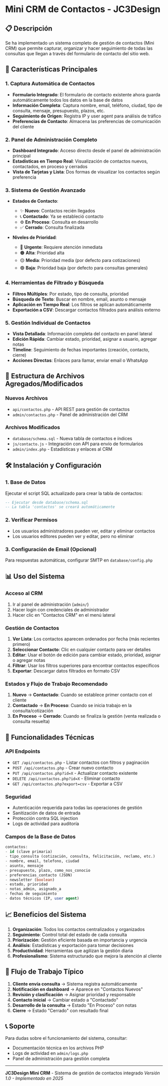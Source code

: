 # Mini CRM de Contactos - JC3Design

## 📋 Descripción

Se ha implementado un sistema completo de gestión de contactos (Mini CRM) que permite capturar, organizar y hacer seguimiento de todas las consultas que llegan a través del formulario de contacto del sitio web.

## 🚀 Características Principales

### 1. Captura Automática de Contactos
- **Formulario Integrado**: El formulario de contacto existente ahora guarda automáticamente todos los datos en la base de datos
- **Información Completa**: Captura nombre, email, teléfono, ciudad, tipo de consulta, mensaje, presupuesto, plazos, etc.
- **Seguimiento de Origen**: Registra IP y user agent para análisis de tráfico
- **Preferencias de Contacto**: Almacena las preferencias de comunicación del cliente

### 2. Panel de Administración Completo
- **Dashboard Integrado**: Acceso directo desde el panel de administración principal
- **Estadísticas en Tiempo Real**: Visualización de contactos nuevos, contactados, en proceso y cerrados
- **Vista de Tarjetas y Lista**: Dos formas de visualizar los contactos según preferencia

### 3. Sistema de Gestión Avanzado
- **Estados de Contacto**:
  - ✨ **Nuevo**: Contactos recién llegados
  - 📞 **Contactado**: Ya se estableció contacto
  - ⚙️ **En Proceso**: Consulta en desarrollo
  - ✅ **Cerrado**: Consulta finalizada

- **Niveles de Prioridad**:
  - 🔴 **Urgente**: Requiere atención inmediata
  - 🟠 **Alta**: Prioridad alta
  - 🟡 **Media**: Prioridad media (por defecto para cotizaciones)
  - 🟢 **Baja**: Prioridad baja (por defecto para consultas generales)

### 4. Herramientas de Filtrado y Búsqueda
- **Filtros Múltiples**: Por estado, tipo de consulta, prioridad
- **Búsqueda de Texto**: Buscar en nombre, email, asunto o mensaje
- **Aplicación en Tiempo Real**: Los filtros se aplican automáticamente
- **Exportación a CSV**: Descargar contactos filtrados para análisis externo

### 5. Gestión Individual de Contactos
- **Vista Detallada**: Información completa del contacto en panel lateral
- **Edición Rápida**: Cambiar estado, prioridad, asignar a usuario, agregar notas
- **Timeline**: Seguimiento de fechas importantes (creación, contacto, cierre)
- **Acciones Directas**: Enlaces para llamar, enviar email o WhatsApp

## 📁 Estructura de Archivos Agregados/Modificados

### Nuevos Archivos
- `api/contactos.php` - API REST para gestión de contactos
- `admin/contactos.php` - Panel de administración del CRM

### Archivos Modificados
- `database/schema.sql` - Nueva tabla de contactos e índices
- `js/contacto.js` - Integración con API para envío de formularios
- `admin/index.php` - Estadísticas y enlaces al CRM

## 🛠️ Instalación y Configuración

### 1. Base de Datos
Ejecutar el script SQL actualizado para crear la tabla de contactos:

```sql
-- Ejecutar desde database/schema.sql
-- La tabla 'contactos' se creará automáticamente
```

### 2. Verificar Permisos
- Los usuarios administradores pueden ver, editar y eliminar contactos
- Los usuarios editores pueden ver y editar, pero no eliminar

### 3. Configuración de Email (Opcional)
Para respuestas automáticas, configurar SMTP en `database/config.php`

## 📊 Uso del Sistema

### Acceso al CRM
1. Ir al panel de administración (`admin/`)
2. Hacer login con credenciales de administrador
3. Hacer clic en "Contactos CRM" en el menú lateral

### Gestión de Contactos
1. **Ver Lista**: Los contactos aparecen ordenados por fecha (más recientes primero)
2. **Seleccionar Contacto**: Clic en cualquier contacto para ver detalles
3. **Editar**: Usar el botón de edición para cambiar estado, prioridad, asignar o agregar notas
4. **Filtrar**: Usar los filtros superiores para encontrar contactos específicos
5. **Exportar**: Descargar datos filtrados en formato CSV

### Estados y Flujo de Trabajo Recomendado
1. **Nuevo** → **Contactado**: Cuando se establece primer contacto con el cliente
2. **Contactado** → **En Proceso**: Cuando se inicia trabajo en la consulta/cotización
3. **En Proceso** → **Cerrado**: Cuando se finaliza la gestión (venta realizada o consulta resuelta)

## 🔧 Funcionalidades Técnicas

### API Endpoints
- `GET /api/contactos.php` - Listar contactos con filtros y paginación
- `POST /api/contactos.php` - Crear nuevo contacto
- `PUT /api/contactos.php?id=X` - Actualizar contacto existente
- `DELETE /api/contactos.php?id=X` - Eliminar contacto
- `GET /api/contactos.php?export=csv` - Exportar a CSV

### Seguridad
- Autenticación requerida para todas las operaciones de gestión
- Sanitización de datos de entrada
- Protección contra SQL injection
- Logs de actividad para auditoría

### Campos de la Base de Datos
```sql
contactos:
- id (clave primaria)
- tipo_consulta (cotización, consulta, felicitación, reclamo, etc.)
- nombre, email, telefono, ciudad
- asunto, mensaje
- presupuesto, plazo, como_nos_conocio
- preferencias_contacto (JSON)
- newsletter (boolean)
- estado, prioridad
- notas_admin, asignado_a
- fechas de seguimiento
- datos técnicos (IP, user agent)
```

## 📈 Beneficios del Sistema

1. **Organización**: Todos los contactos centralizados y organizados
2. **Seguimiento**: Control total del estado de cada consulta
3. **Priorización**: Gestión eficiente basada en importancia y urgencia
4. **Análisis**: Estadísticas y exportación para tomar decisiones
5. **Productividad**: Herramientas que agilizan la gestión diaria
6. **Profesionalismo**: Sistema estructurado que mejora la atención al cliente

## 🔄 Flujo de Trabajo Típico

1. **Cliente envía consulta** → Sistema registra automáticamente
2. **Notificación en dashboard** → Aparece en "Contactos Nuevos"
3. **Revisión y clasificación** → Asignar prioridad y responsable
4. **Contacto inicial** → Cambiar estado a "Contactado"
5. **Desarrollo de la consulta** → Estado "En Proceso" con notas
6. **Cierre** → Estado "Cerrado" con resultado final

## 📞 Soporte

Para dudas sobre el funcionamiento del sistema, consultar:
- Documentación técnica en los archivos PHP
- Logs de actividad en `admin/logs.php`
- Panel de administración para gestión completa

---

**JC3Design Mini CRM** - Sistema de gestión de contactos integrado
*Versión 1.0 - Implementado en 2025*
